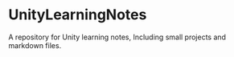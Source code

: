 # UnityLearningNotes
A repository for Unity learning notes, Including small projects and markdown files.
